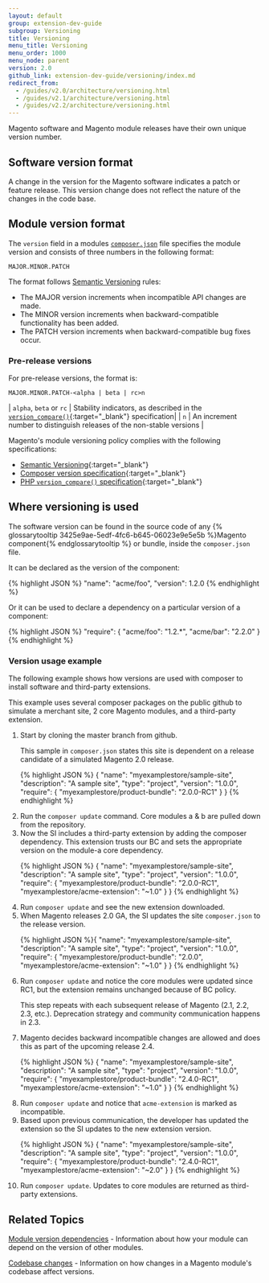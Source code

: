 ```yaml
---
layout: default
group: extension-dev-guide
subgroup: Versioning
title: Versioning
menu_title: Versioning
menu_order: 1000
menu_node: parent
version: 2.0
github_link: extension-dev-guide/versioning/index.md
redirect_from: 
  - /guides/v2.0/architecture/versioning.html
  - /guides/v2.1/architecture/versioning.html
  - /guides/v2.2/architecture/versioning.html
---
```


Magento software and Magento module releases have their own unique version number.

## Software version format

A change in the version for the Magento software indicates a patch or feature release.
This version change does not reflect the nature of the changes in the code base.

## Module version format

The `version` field in a modules [`composer.json`][composer-json] file specifies the module version and consists of three numbers in the following format:

`MAJOR.MINOR.PATCH`

The format follows [Semantic Versioning][semantic-versioning] rules:

* The MAJOR version increments when incompatible API changes are made.
* The MINOR version increments when backward-compatible functionality has been added.
* The PATCH version increments when backward-compatible bug fixes occur.

### Pre-release versions

For pre-release versions, the format is: 

`MAJOR.MINOR.PATCH-<alpha | beta | rc>n`

| `alpha`, `beta` or `rc` | Stability indicators, as described in the [`version_compare()`][php-version-compare]{:target="_blank"} specification|
| `n` | An increment number to distinguish releases of the non-stable versions |

Magento's module versioning policy complies with the following specifications:

* [Semantic Versioning][semantic-versioning]{:target="_blank"}
* [Composer version specification][composer-versioning]{:target="_blank"}
* [PHP `version_compare()` specification][php-version-compare]{:target="_blank"}

## Where versioning is used

The software version can be found in the source code of any {% glossarytooltip 3425e9ae-5edf-4fc6-b645-06023e9e5e5b %}Magento component{% endglossarytooltip %} or bundle, inside the `composer.json` file.

It can be declared as the version of the component:

{% highlight JSON %}
"name": "acme/foo",
"version": 1.2.0
{% endhighlight %}

Or it can be used to declare a dependency on a particular version of a component:

{% highlight JSON %}
"require": {
    "acme/foo": "1.2.*",
    "acme/bar": "2.2.0"
}
{% endhighlight %}

### Version usage example

The following example shows how versions are used with composer to install software and third-party extensions.

This example uses several composer packages on the public github to simulate a merchant site, 2 core Magento modules, and a third-party extension.

<ol>
<li>Start by cloning the master branch from github.


  This sample in <code>composer.json</code> states this site is dependent on a release candidate of a simulated Magento 2.0 release.

{% highlight JSON %}
{
  "name": "myexamplestore/sample-site",
  "description": "A sample site",
  "type": "project",
  "version": "1.0.0",
  "require": {
    "myexamplestore/product-bundle": "2.0.0-RC1"
    }
}
{% endhighlight %}
</li>

<li>Run the <code>composer update</code> command. Core modules a & b are pulled down from the repository.</li>

<li>Now the SI includes a third-party extension by adding the composer dependency. This extension trusts our BC and sets the appropriate version on the module-a core dependency.

{% highlight JSON %}
{
  "name": "myexamplestore/sample-site",
  "description": "A sample site",
  "type": "project",
  "version": "1.0.0",
  "require": {
    "myexamplestore/product-bundle": "2.0.0-RC1",
    "myexamplestore/acme-extension": "~1.0"
    }
}
{% endhighlight %}
</li>

<li>Run <code>composer update</code> and see the new extension downloaded.</li>

<li>When Magento releases 2.0 GA, the SI updates the site <code>composer.json</code> to the release version.

{% highlight JSON %}{
  "name": "myexamplestore/sample-site",
  "description": "A sample site",
  "type": "project",
  "version": "1.0.0",
  "require": {
    "myexamplestore/product-bundle": "2.0.0",
    "myexamplestore/acme-extension": "~1.0"
    }
}
{% endhighlight %}
</li>

<li>Run <code>composer update</code> and notice the core modules were updated since RC1, but the extension remains unchanged because of BC policy.

   This step repeats with each subsequent release of Magento (2.1, 2.2, 2.3, etc.). Deprecation strategy and community communication happens in 2.3.
</li>

<li>Magento decides backward incompatible changes are allowed and does this as part of the upcoming release 2.4.

   {% highlight JSON %}
{
  "name": "myexamplestore/sample-site",
  "description": "A sample site",
  "type": "project",
  "version": "1.0.0",
  "require": {
    "myexamplestore/product-bundle": "2.4.0-RC1",
    "myexamplestore/acme-extension": "~1.0"
    }
}
{% endhighlight %}
</li>

<li>Run <code>composer update</code> and notice that <code>acme-extension</code> is marked as incompatible. </li>

<li>Based upon previous communication, the developer has updated the extension so the SI updates to the new extension version.

{% highlight JSON %}
{
  "name": "myexamplestore/sample-site",
  "description": "A sample site",
  "type": "project",
  "version": "1.0.0",
  "require": {
    "myexamplestore/product-bundle": "2.4.0-RC1",
    "myexamplestore/acme-extension": "~2.0"
    }
}
{% endhighlight %}
</li>

<li>Run <code>composer update</code>. Updates to core modules are returned as third-party extensions.</li>

</ol>

## Related Topics

[Module version dependencies][version-dependencies] - Information about how your module can depend on the version of other modules.

[Codebase changes][codebase-changes] - Information on how changes in a Magento module's codebase affect versions.

[version-dependencies]: {{page.baseurl}}/extension-dev-guide/versioning/dependencies.html
[codebase-changes]: {{page.baseurl}}/extension-dev-guide/versioning/codebase-changes.html
[semantic-versioning]: http://semver.org/
[composer-versioning]: https://getcomposer.org/doc/04-schema.md#version
[php-version-compare]: http://php.net/version_compare
[composer-json]: {{page.baseurl}}/extension-dev-guide/build/composer-integration.html
